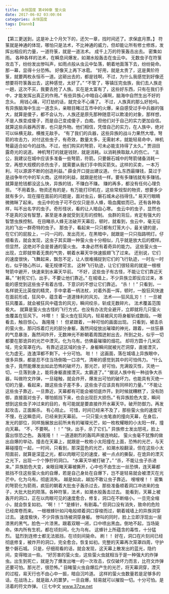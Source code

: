 ```yaml
---
title: 永恒国度 第490章 萤火虫
date: 2017-06-02 03:00:04
categories: 永恒国度
tags: [Hannb]
---
```


【第三更送到，这是补上个月欠下的，还欠一章，找时间还了。求保底月票。】
符箓就是神通的体现，哪怕只是法术，不比神通的威力，但却能让所有修士修炼，发挥出相应的力量，一道符箓，就是一道法术。
成千上万的符箓轰击出去。
密集如雨。
各种各样的法术，在瞬息间爆发，如潮水般轰击在虫云中。
无数虫子在符箓攻击下，纷纷发出惨叫声，如雨点般从虫云中坠落，朝着地面落下去，纷纷毙命。那一幕，显得十分恐怖。
好像天上再下冰雹。
“好用，就是太贵了，这是黄阶符箓，就要两枚永恒币一道。这砸出去的，都是钱啊，不过，为什么我感觉到好像还想要将符箓轰出去，这种感觉，太好了。”
“不管了，等镇压完虫族，我们去人族走一趟，这次不买，我要去抢了人族。实在是太富有了，这些好东西，只有在我们手中，才能发挥出真正的作用。”
有些异族心中暗自心痛啊，脑海中自然生出不好的念头。
用钱心痛，可打劫的话，就完全不心痛了。
不过，人族真的那么好抢吗。
有异族脑海中生出一道念头，亲眼目睹过互市中的火爆，亲自感受过手中兵器的强大，就算是傻子，都不会认为，人族还是原先那种随意可以欺凌的对象，那样想，不是人族变成傻子，而是自己变成傻子，白痴。但他们对于自己的实力更加自信。
就算这些兵器再厉害，也只是外物。他们相信，凭借自己的实力，在人族中，绝对可以纵横无敌，横推无敌手。
“有了我们的兵器，这些异族的战斗力果然大增。弩箭的攻击力，对付这些虫子，有奇效，数量太多，无需射术，就能轻易命中，神机弩最适合如今的战场。不过，他们购买的弩箭，可未必能支持得了太久。”
贾诩目露奇光的说道。
神机弩打的就是钱财，就是消耗。以消耗换取敌人的伤亡。
“主公，我建议在城中应该多准备一些弩箭，符箭。只要磐石城中的弩箭储备消耗一空，再想大规模的杀伤虫子，就需要从我们手中购买箭矢。这样的买卖，一本万利，可以源源不断的创造利益。”
薛金开口提出建议道。
什么东西最赚钱，莫过于是战争年代中的军火商。这样的利益，就跟是抢钱一样。要有多赚钱就有多赚钱。就算是抢钱都没这么快，异族的钱，不赚白不赚。
赚的再多，都没有任何心理负担。
“不用着急，物资还有的是，有万能打印机在，这些常规型的物资，想要多少就有多少。现在摆在面前的问题是，面对虫云，磐石城未必挡得住。”
易天行眼睛微微眯了起来。
虫云中的虫子可不仅仅只是杀人蜂，吸血魔蚊而已。还有各种各样，叫不出名字的虫子。奇形怪状，看的让人暗自心寒。
虫云中的虫子，显然也不是真的没有智慧，甚至是本身就受到无形的控制。
虫群的背后，肯定有强大的智慧虫族控制。
在目睹杀人蜂无法破开天幕后，顿时，就看到，虫云中，毫无征兆的飞出一群奇特的虫子。
那虫子，看起来一只只都有灯笼大小，最关键的是，在它们的屁股上，一闪一闪的，发出亮光，在黑暗中，就跟是一只只指路明灯。仔细看去，就会发现，这虫子其实跟一种萤火虫十分相似，几乎就是放大后的模样。但显然，这绝对不会是普通的萤火虫。
本身必然有着奇异的能力。
这些萤火虫一出现，立即就带着无畏的气势，朝着水幕天华快速振翅飞了过来。
还别说，它们的速度很快，飞舞起来，飘忽不定，让人很难捕捉到它们的飞行轨迹，一时左一时右，似乎随心所以，毫无规律可言。
这种飞行轨迹，让它们很轻易的就是一根根弩箭中避开，快速来到水幕天华前。
“不好，这些虫子有古怪，不能让它们靠近天幕。”
“射死它们，出手，不要让他们靠近。”
在城墙上，不少异族立即反应过来，本能的感觉到这些虫子有着古怪，下意识的不想让它们靠近。
“杀！！”
只看到，一名样貌无比英俊的精灵，手中拿着一柄法杖，对着外面一挥，顿时，一股狂风快速在面前形成，狂风中，蕴含着一道道锋利的风刃。
法术——狂风乱刃！！
一旦被狂风覆盖，就会被狂风中蕴含的风刃，瞬间绞杀，斩成无数碎片。
法术覆盖范围极大。
就算是萤火虫古怪的飞行方式，也没有办法完全避开，立即就将几只萤火虫覆盖在狂风下。
咔嚓！！
萤火虫在狂风内，轻易被风刃将身躯斩成数段。一眼看去，触目惊心。
轰隆隆！！
但紧跟着，一种可怕的画面出现。
只看到，被击杀的萤火虫，那闪烁着灯光的部分身躯，轰然间绽放出璀璨的神光，跟着，一丝狂暴的气息暴涨，轰然间炸开，无数神光不断朝着周围迸射出去，所到之处，似乎一切都要在那诡异的光芒中湮灭。化为乌有。仿佛最璀璨的烟花。
却将方圆十几米区域，完全笼罩在内。
有靠近这区域的虫子，身躯瞬间就被光芒洞穿，直接湮灭，化为虚无，连渣滓都不剩下。十分可怕。
咝！！
这画面，落在城墙上异族眼中，很多异族，都是忍不住当场倒吸一口凉气，清晰的感觉到其中的可怕伟力。
“什么虫子，竟然能爆发出如此恐怖的破坏力，那光芒，好可怕，充满毁灭性，灭绝一切，一旦落到身上，能将身躯直接湮灭。太霸道了。”
“据说人族中有一种战争大杀器，叫做符文炸弹，一旦碰触，就会炸开，爆发出可怕的破坏力。也能具有灭绝一切的力量，看起来，跟这些虫子差不多，这些虫子应该具有同样的力量。”
“不能让这些虫子靠近，一旦靠近，天幕都有可能会被彻底炸开。到时候就糟糕了，没有防御，直接面对虫子，哪怕抵挡下来，也会出现巨大损伤。”
有异族脸色大变，瞬间想到这些虫子冲过来的目的，有可能就是要直接炸开水幕天华。破开防御力。再发起攻击，正面厮杀。
有心阻止。
可惜，时间已经来不及了，那些萤火虫的速度可不慢，在这瞬息间，已经来到天幕前。
一只只萤火虫笔直的撞向天幕，在身后，发光的部位，同样施展放出前所未有的璀璨光芒，如一枚枚耀眼的小太阳一样，撞向天幕。
“不，不要啊。！！”
“快，出手，杀了它们。”
异族修士发出怒吼，脸上露出惊恐之色。
轰隆隆！！
一道道剧烈的轰鸣声接连响起，
萤火虫毫不犹豫的做出自爆的举动，撞击在天幕上，就跟是一枚枚小太阳撞在上面，恐怖的光芒，与天幕碰撞在一起，一时间，只看到，那深蓝色的光芒，如潮水般翻滚，但在这些小太阳面前，就算是深蓝之光，都以肉眼可见的速度，被一点点的撕裂，在诡异的湮灭之光下，出现一个个狰狞的洞口。
“水幕天华被打破了。”
“杀，不能让虫子杀进来。”
异族脸色大变，亲眼目睹天幕被撕开，心中也不由生出一丝恐惧，连天幕都抵挡不住这些萤火虫的自爆，若是自己身处在自爆下，岂不是轻易就会被湮灭在光芒中。化为乌有。彻底消失。
越是如此，越加不敢让虫子靠近。
嗖嗖嗖！！
密集的弩箭化为箭雨，疯狂的朝着大批虫子轰杀过去，那些准备顺着洞口冲进来的虫子，大批大批的陨落。各种符箓，法术，如潮水般轰击过去。
能看到，天幕上被轰开的洞口，正在以肉眼可见的速度愈合，修复，洞口在不断缩小。一旦完全缩小，就会恢复如初。
“啊！！”
“是蜂针，有剧毒。”
但洞口没有消失，致命的危险已经席卷而来。
一根根蜂针如闪电般顺着洞口穿梭而过，朝着城墙上的异族洞穿过去。
速度极快，不少异族当场被洞穿身躯。
惨叫的同时，脸上立即浮现出一层漆黑的黑气。脸色一片漆黑。跟着双眼一闭，口中喷出黑血。倒地不起，当场毙命。体内所有生机，都在顷刻间，化为乌有。
这蜂针上所蕴含的毒性，十分猛烈。
猛烈到连修士都无法抵挡，在顷刻间毙命。
刷！！
好在，洞口在片刻间已经彻底修复，被炸开的洞口，完全愈合。恢复如初。完整的天幕再次笼罩四周，守护整个磐石城。
只是，仔细观看的话，就会发现，这天幕上散发出的蓝光，隐约间，变得暗淡一些。
“好厉害的萤火虫，这些萤火虫就相当于是一种强大的炸弹虫。出生到死亡，就是为了爆发出唯一的一次攻击，仅仅破坏力而言，比符文炸弹还要可怕。那光芒，很恐怖。”
目睹萤火虫自爆后产生的光芒，将天幕洞穿，湮灭的过程，易天行也不由心中一振，暗自沉吟道。
这样的萤火虫数量若是足够多的话，在战场上，就是敌人的噩梦。一旦自爆，轻易就可以摧毁一切。十分可怕。是活着的符文炸弹。
(三七中文 www.37zw.net